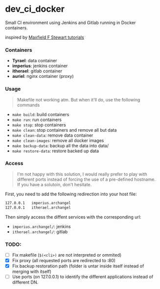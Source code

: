 # dev_ci_docker

Small CI environment using Jenkins and Gitlab running in Docker containers.

inspired by [Maxfield F Stewart tutorials](http://engineering.riotgames.com/news/thinking-inside-container)

### Containers

- **Tyrael**: data container
- **imperius**: jenkins container
- **itherael**: gitlab container
- **auriel**: nginx container (proxy)

### Usage

> Makefile not working atm. But when it'll do, use the following commands

- `make build`: build containers
- `make run`: run containers
- `make stop`: stop containers
- `make clean`: stop containers and remove all but data
- `make clean-data`: remove data container
- `make clean-images`: remove all docker images
- `make backup-data`: backup all the data into data/
- `make restore-data`: restore backed up data

### Access

> I'm not happy with this solution, I would really prefer to play with different ports instead of forcing the use of a pre-defined hostname. If you have a solutoin, don't hesitate.

First, you need to add the following redirection into your host file:

```bash
127.0.0.1	imperius.archangel
127.0.0.1	itherael.archangel
```

Then simply access the diffent services with the corresponding url:

- `imperius.archangel/`: jenkins
- `itherael.archangel/`: gitlab

### TODO:

- [ ] Fix makefile (`$(<cli>)` are not interpreted or ommited)
- [x] Fix proxy (all requested ports are redirected to :80)
- [x] Fix backup restoration path (folder is untar inside itself instead of merging with itself)
- [ ] Use ports (on 127.0.0.1) to identify the different applications instead of different DN.
